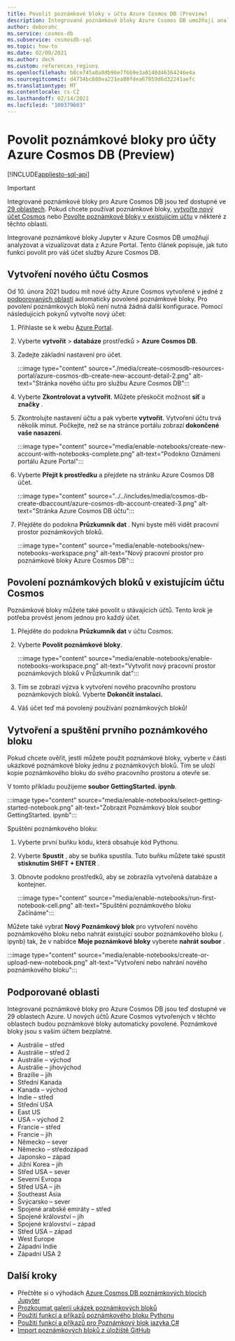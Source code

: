 ```yaml
---
title: Povolit poznámkové bloky v účtu Azure Cosmos DB (Preview)
description: Integrované poznámkové bloky Azure Cosmos DB umožňují analyzovat a vizualizovat data v rámci portálu. Tento článek popisuje, jak povolit tuto funkci pro účty Cosmos.
author: deborahc
ms.service: cosmos-db
ms.subservice: cosmosdb-sql
ms.topic: how-to
ms.date: 02/09/2021
ms.author: dech
ms.custom: references_regions
ms.openlocfilehash: b8ce745a0a0db96e7f6b9e3a0140d46364246e4a
ms.sourcegitcommit: d4734bc680ea221ea80fdea67859d6d32241aefc
ms.translationtype: MT
ms.contentlocale: cs-CZ
ms.lasthandoff: 02/14/2021
ms.locfileid: "100379603"
---
```

# <a name="enable-notebooks-for-azure-cosmos-db-accounts-preview"></a>Povolit poznámkové bloky pro účty Azure Cosmos DB (Preview)
[!INCLUDE[appliesto-sql-api](includes/appliesto-sql-api.md)]

> [!IMPORTANT]
> Integrované poznámkové bloky pro Azure Cosmos DB jsou teď dostupné ve [29 oblastech](#supported-regions). Pokud chcete používat poznámkové bloky, [vytvořte nový účet Cosmos](#create-a-new-cosmos-account) nebo [Povolte poznámkové bloky v existujícím účtu](#enable-notebooks-in-an-existing-cosmos-account) v některé z těchto oblastí. 

Integrované poznámkové bloky Jupyter v Azure Cosmos DB umožňují analyzovat a vizualizovat data z Azure Portal. Tento článek popisuje, jak tuto funkci povolit pro váš účet služby Azure Cosmos DB.

## <a name="create-a-new-cosmos-account"></a>Vytvoření nového účtu Cosmos
Od 10. února 2021 budou mít nové účty Azure Cosmos vytvořené v jedné z [podporovaných oblastí](#supported-regions) automaticky povolené poznámkové bloky. Pro povolení poznámkových bloků není nutná žádná další konfigurace. Pomocí následujících pokynů vytvořte nový účet:
1. Přihlaste se k webu [Azure Portal](https://portal.azure.com/).
1. Vyberte **vytvořit**  >  **databáze** prostředků  >  **Azure Cosmos DB**.
1. Zadejte základní nastavení pro účet. 
 
   :::image type="content" source="./media/create-cosmosdb-resources-portal/azure-cosmos-db-create-new-account-detail-2.png" alt-text="Stránka nového účtu pro službu Azure Cosmos DB":::

1. Vyberte **Zkontrolovat a vytvořit**. Můžete přeskočit možnost **síť** a **značky** . 
1. Zkontrolujte nastavení účtu a pak vyberte **vytvořit**. Vytvoření účtu trvá několik minut. Počkejte, než se na stránce portálu zobrazí **dokončené vaše nasazení**. 

   :::image type="content" source="media/enable-notebooks/create-new-account-with-notebooks-complete.png" alt-text="Podokno Oznámení portálu Azure Portal":::

1. Vyberte **Přejít k prostředku** a přejdete na stránku Azure Cosmos DB účet.

   :::image type="content" source="../../includes/media/cosmos-db-create-dbaccount/azure-cosmos-db-account-created-3.png" alt-text="Stránka Azure Cosmos DB účtu":::

1. Přejděte do podokna **Průzkumník dat** . Nyní byste měli vidět pracovní prostor poznámkových bloků.

    :::image type="content" source="media/enable-notebooks/new-notebooks-workspace.png" alt-text="Nový pracovní prostor pro poznámkové bloky Azure Cosmos DB":::

## <a name="enable-notebooks-in-an-existing-cosmos-account"></a>Povolení poznámkových bloků v existujícím účtu Cosmos

Poznámkové bloky můžete také povolit u stávajících účtů. Tento krok je potřeba provést jenom jednou pro každý účet.

1. Přejděte do podokna **Průzkumník dat** v účtu Cosmos.
1. Vyberte **Povolit poznámkové bloky**.

    :::image type="content" source="media/enable-notebooks/enable-notebooks-workspace.png" alt-text="Vytvořit nový pracovní prostor poznámkových bloků v Průzkumník dat":::

1. Tím se zobrazí výzva k vytvoření nového pracovního prostoru poznámkových bloků. Vyberte **Dokončit instalaci.**
1. Váš účet teď má povolený používání poznámkových bloků!

## <a name="create-and-run-your-first-notebook"></a>Vytvoření a spuštění prvního poznámkového bloku

Pokud chcete ověřit, jestli můžete použít poznámkové bloky, vyberte v části ukázkové poznámkové bloky jednu z poznámkových bloků. Tím se uloží kopie poznámkového bloku do svého pracovního prostoru a otevře se.

V tomto příkladu použijeme **soubor GettingStarted. ipynb**. 

:::image type="content" source="media/enable-notebooks/select-getting-started-notebook.png" alt-text="Zobrazit Poznámkový blok soubor GettingStarted. ipynb":::

Spuštění poznámkového bloku:
1. Vyberte první buňku kódu, která obsahuje kód Pythonu. 
1. Vyberte **Spustit** , aby se buňka spustila. Tuto buňku můžete také spustit **stisknutím SHIFT + ENTER** .
1. Obnovte podokno prostředků, aby se zobrazila vytvořená databáze a kontejner.

    :::image type="content" source="media/enable-notebooks/run-first-notebook-cell.png" alt-text="Spuštění poznámkového bloku Začínáme":::

Můžete také vybrat **Nový Poznámkový blok** pro vytvoření nového poznámkového bloku nebo nahrát existující soubor poznámkového bloku (. ipynb) tak, že v nabídce **Moje poznámkové bloky** vyberete **nahrát soubor** . 

:::image type="content" source="media/enable-notebooks/create-or-upload-new-notebook.png" alt-text="Vytvoření nebo nahrání nového poznámkového bloku":::

## <a name="supported-regions"></a>Podporované oblasti
Integrované poznámkové bloky pro Azure Cosmos DB jsou teď dostupné ve 29 oblastech Azure. U nových účtů Azure Cosmos vytvořených v těchto oblastech budou poznámkové bloky automaticky povolené. Poznámkové bloky jsou s vaším účtem bezplatné. 

- Austrálie – střed
- Austrálie – střed 2
- Austrálie – východ
- Austrálie – jihovýchod
- Brazílie – jih
- Střední Kanada
- Kanada – východ
- Indie – střed
- Střední USA
- East US
- USA – východ 2
- Francie – střed
- Francie – jih
- Německo – sever
- Německo – středozápad
- Japonsko – západ
- Jižní Korea – jih
- Střed USA – sever
- Severní Evropa
- Střed USA – jih
- Southeast Asia
- Švýcarsko – sever
- Spojené arabské emiráty – střed
- Spojené království – jih
- Spojené království – západ
- Střed USA – západ
- West Europe
- Západní Indie
- Západní USA 2

## <a name="next-steps"></a>Další kroky

* Přečtěte si o výhodách [Azure Cosmos DB poznámkových blocích Jupyter](cosmosdb-jupyter-notebooks.md)
* [Prozkoumat galerii ukázek poznámkových bloků](https://cosmos.azure.com/gallery.html)
* [Použití funkcí a příkazů poznámkového bloku Pythonu](use-python-notebook-features-and-commands.md)
* [Použití funkcí a příkazů pro Poznámkový blok jazyka C#](use-csharp-notebook-features-and-commands.md)
* [Import poznámkových bloků z úložiště GitHub](import-github-notebooks.md)


